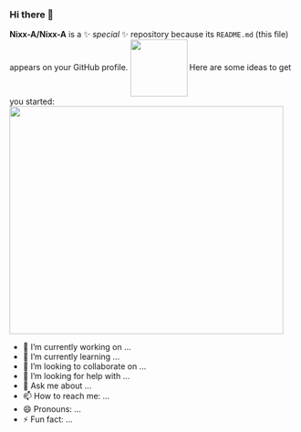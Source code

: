 ### Hi there 👋

**Nixx-A/Nixx-A** is a ✨ _special_ ✨ repository because its `README.md` (this file) appears on your GitHub profile.
<a href="URL_REDIRECT" target="blank"><img align="center" src="URL_TO_YOUR_IMAGE" height="100" /></a>
Here are some ideas to get you started:
<img src="https://giphy.com/gifs/this-is-fine-QMHoU66sBXqqLqYvGO" align='center' width="480" height="400" frameBorder="0" allowFullScreen></img>
- 🔭 I’m currently working on ...
- 🌱 I’m currently learning ...
- 👯 I’m looking to collaborate on ...
- 🤔 I’m looking for help with ...
- 💬 Ask me about ...
- 📫 How to reach me: ...
- 😄 Pronouns: ...
- ⚡ Fun fact: ...
